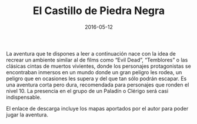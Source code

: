 ﻿---
title: El Castillo de Piedra Negra
summary:  Un poder retenido en el castillo de piedra Negra es liberado de manera inconsciente, y nuestros aventureros se verán obligados a usar todo su ingenio y habilidades para salir con vida de esta aventura.
authors:
  - El contemplador (Víctor Velázquez)
date: 2016-05-12
type: post
categories:
- Comunidad
tags:
- Fortaleza
- Exterior
minlevels: "9"
maxlevels: "11"
prices: gratis
session: "2"
mincharacters: "4"
maxcharacters: "5"
eval: no oficial
cover: "el_castillo_de_piedra_negra.jpg"
download: "el_castillo_de_piedra_negra.rar"
moreinfo: "https://archiroleros.com/"
license: "OGL"
draft: false

---

La aventura que te dispones a leer a continuación nace con la idea de recrear un ambiente similar al de films como “Evil Dead”, “Temblores” o las clásicas cintas de muertos vivientes, donde los personajes protagonistas se encontraban inmersos en un mundo donde un gran peligro les rodea, un peligro que en ocasiones les supera y del que tan sólo podrán escapar.
Es una aventura corta pero dura, recomendada para personajes que ronden el nivel 10.
La presencia en el grupo de un Paladín o Clérigo será casi indispensable.

El enlace de descarga incluye los mapas aportados por el autor para poder jugar la aventura.
